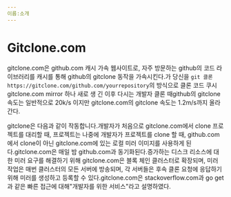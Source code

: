 ```yaml
---
이름:소개
---
```


# Gitclone.com

​gitclone.com은 github.com 캐시 가속 웹사이트로, 자주 방문하는 github의 코드 라이브러리를 캐시를 통해 github의 gitclone 동작을 가속시킨다.가 당신을 ` git 클론 https://gitclone.com/github.com/yourrepository `의 방식으로 클론 코드 쿠시 gitclone.com mirror 하나 새로 생 긴 이후 다시는 개발자 클론 때github의 gitclone 속도는 일반적으로 20k/s 이지만 gitclone.com의 gitclone 속도는 1.2m/s까지 올라간다.

​gitclone은 다음과 같이 작동합니다.개발자가 처음으로 gitclone.com에서 clone 프로젝트를 대리할 때, 프로젝트는 나중에 개발자가 프로젝트를 clone 할 때, github.com에서 clone이 아닌 gitclone.com에 있는 로컬 미러 이미지를 사용하게 된다.gitclone.com은 매일 밤 github.com과 동기화된다.증가하는 디스크 리소스에 대한 미러 요구를 해결하기 위해 gitclone.com은 블록 체인 클러스터로 확장되며, 미러 작업은 매번 클러스터의 모든 서버에 방송되며, 각 서버들은 후속 클론 요청에 응답하기 위해 미러를 생성하고 등록할 수 있다.gitclone.com은 stackoverflow.com과 go get과 같은 빠른 접근에 대해"개발자를 위한 서비스"라고 설명하였다.